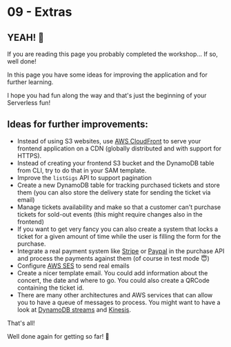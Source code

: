 # 09 - Extras


## YEAH! 🤘

If you are reading this page you probably completed the workshop... If so, well done!

In this page you have some ideas for improving the application and for further learning.

I hope you had fun along the way and that's just the beginning of your Serverless fun!


## Ideas for further improvements:

- Instead of using S3 websites, use [AWS CloudFront](https://aws.amazon.com/cloudfront/) to serve your frontend application on a CDN (globally distributed and with support for HTTPS).
- Instead of creating your frontend S3 bucket and the DynamoDB table from CLI, try to do that in your SAM template.
- Improve the `listGigs` API to support pagination
- Create a new DynamoDB table for tracking purchased tickets and store them (you can also store the delivery state for sending the ticket via email)
- Manage tickets availability and make so that a customer can't purchase tickets for sold-out events (this might require changes also in the frontend)
- If you want to get very fancy you can also create a system that locks a ticket for a given amount of time while the user is filling the form for the purchase.
- Integrate a real payment system like [Stripe](https://stripe.com/ie) or [Paypal](https://www.paypal.com/) in the purchase API and process the payments against them (of course in test mode 😇)
- Configure [AWS SES](https://aws.amazon.com/ses/) to send real emails
- Create a nicer template email. You could add information about the concert, the date and where to go. You could also create a QRCode containing the ticket id.
- There are many other architectures and AWS services that can allow you to have a queue of messages to process. You might want to have a look at [DynamoDB streams](http://docs.aws.amazon.com/amazondynamodb/latest/developerguide/Streams.Lambda.html) and [Kinesis](https://aws.amazon.com/kinesis/).


That's all!

Well done again for getting so far! 👏
